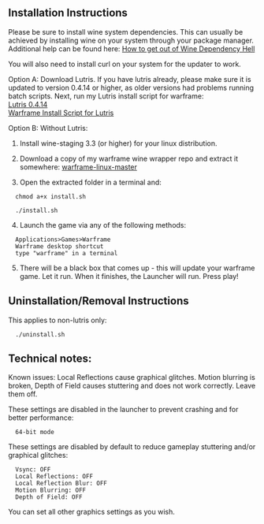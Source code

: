 ## Installation Instructions

Please be sure to install wine system dependencies. This can usually be achieved by installing wine on your system through your package manager.  Additional help can be found here:
[How to get out of Wine Dependency Hell](https://www.gloriouseggroll.tv/how-to-get-out-of-wine-dependency-hell/)

You will also need to install curl on your system for the updater to work.

Option A: Download Lutris. If you have lutris already, please make sure it is updated to version 0.4.14 or higher, as older versions had problems running batch scripts.  Next, run my Lutris install script for warframe:  
[Lutris 0.4.14](https://lutris.net/downloads/)  
[Warframe Install Script for Lutris](https://lutris.net/games/warframe/)  

Option B: Without Lutris:  
1. Install wine-staging 3.3 (or higher) for your linux distribution.  

2. Download a copy of my warframe wine wrapper repo and extract it somewhere: [warframe-linux-master](https://github.com/GloriousEggroll/warframe-linux/archive/master.zip)  

3. Open the extracted folder in a terminal and:  

```shell
  chmod a+x install.sh
```

```shell
  ./install.sh
```

4. Launch the game via any of the following methods:  

```
  Applications>Games>Warframe
  Warframe desktop shortcut
  type "warframe" in a terminal
```

5. There will be a black box that comes up - this will update your warframe game. Let it run. When it finishes, the Launcher will run. Press play!  

## Uninstallation/Removal Instructions
This applies to non-lutris only: 

```shell
  ./uninstall.sh
```

## Technical notes:  
Known issues:
Local Reflections cause graphical glitches. Motion blurring is broken, Depth of Field causes stuttering and does not work correctly. Leave them off.  

These settings are disabled in the launcher to prevent crashing and for better performance:  

```
  64-bit mode
```

These settings are disabled by default to reduce gameplay stuttering and/or graphical glitches:  

```
  Vsync: OFF
  Local Reflections: OFF
  Local Reflection Blur: OFF
  Motion Blurring: OFF
  Depth of Field: OFF
```

You can set all other graphics settings as you wish.
